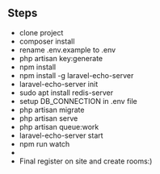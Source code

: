 ## Steps

- clone project
- composer install
- rename .env.example to .env
- php artisan key:generate
- npm install
- npm install -g laravel-echo-server
- laravel-echo-server init
- sudo apt install redis-server
- setup DB_CONNECTION in .env file
- php artisan migrate
- php artisan serve
- php artisan queue:work
- laravel-echo-server start
- npm run watch
- 
- Final register on site and create rooms:) 
